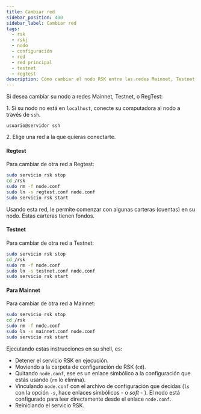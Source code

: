 ```yaml
---
title: Cambiar red
sidebar_position: 400
sidebar_label: Cambiar red
tags:
  - rsk
  - rskj
  - nodo
  - configuración
  - red
  - red principal
  - testnet
  - regtest
description: Cómo cambiar el nodo RSK entre las redes Mainnet, Testnet y RegTest
---
```


Si desea cambiar su nodo a redes Mainnet, Testnet, o RegTest:

1\. Si su nodo no está en `localhost`, conecte su computadora al nodo a través de `ssh`.

```shell
usuario@servidor ssh
```

2\. Elige una red a la que quieras conectarte.

#### Regtest

Para cambiar de otra red a Regtest:

```bash
sudo servicio rsk stop
cd /rsk
sudo rm -f node.conf
sudo ln -s regtest.conf node.conf
sudo servicio rsk start
```

Usando esta red, le permite comenzar con algunas carteras (cuentas) en su nodo. Estas carteras tienen fondos.

#### Testnet

Para cambiar de otra red a Testnet:

```bash
sudo servicio rsk stop
cd /rsk
sudo rm -f node.conf
sudo ln -s testnet.conf node.conf
sudo servicio rsk start
```

#### Para Mainnet

Para cambiar de otra red a Mainnet:

```bash
sudo servicio rsk stop
cd /rsk
sudo rm -f node.conf
sudo ln -s mainnet.conf node.conf
sudo servicio rsk start
```

Ejecutando estas instrucciones en su shell, es:

- Detener el servicio RSK en ejecución.
- Moviendo a la carpeta de configuración de RSK (`cd`).
- Quitando `node.conf`, ese es un enlace simbólico a la configuración que estás usando (`rm` lo elimina).
- Vinculando `node.conf` con el archivo de configuración que decidas (`ls` con la opción `-s`, hace enlaces simbólicos - o _soft_ - ). El nodo está configurado para leer directamente desde el enlace `node.conf`.
- Reiniciando el servicio RSK.
